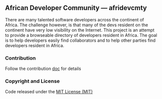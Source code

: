 ## African Developer Community &mdash; afridevcmty
There are many talented software developers across the continent of Africa. The challenge however, is that many of the devs resident on the continent have very low visibility on the Internet. This project is an attempt to provide a browseable directory of developers resident in Africa. The goal is to help developers easily find collaborators and to help other parties find developers resident in Africa.

### Contribution
Follow the contribution [doc](CONTRIBUTING.markdown) for details

### Copyright and License
Code released under the [MIT License (MIT)](LICENSE)